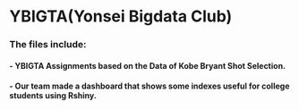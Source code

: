 # YBIGTA(Yonsei Bigdata Club)

### The files include:
#### - YBIGTA Assignments based on the Data of Kobe Bryant Shot Selection.
#### - Our team made a dashboard that shows some indexes useful for college students using Rshiny.


